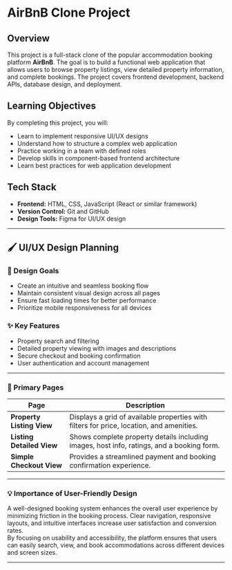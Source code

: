 # AirBnB Clone Project

## Overview
This project is a full-stack clone of the popular accommodation booking platform **AirBnB**. The goal is to build a functional web application that allows users to browse property listings, view detailed property information, and complete bookings. The project covers frontend development, backend APIs, database design, and deployment.

## Learning Objectives
By completing this project, you will:
- Learn to implement responsive UI/UX designs  
- Understand how to structure a complex web application  
- Practice working in a team with defined roles  
- Develop skills in component-based frontend architecture  
- Learn best practices for web application development  

## Tech Stack
- **Frontend:** HTML, CSS, JavaScript (React or similar framework)  
- **Version Control:** Git and GitHub  
- **Design Tools:** Figma for UI/UX design  

---

## 🖌️ UI/UX Design Planning

### 🎯 Design Goals
- Create an intuitive and seamless booking flow  
- Maintain consistent visual design across all pages  
- Ensure fast loading times for better performance  
- Prioritize mobile responsiveness for all devices  

### ✨ Key Features
- Property search and filtering  
- Detailed property viewing with images and descriptions  
- Secure checkout and booking confirmation  
- User authentication and account management  

---

### 📄 Primary Pages

| **Page** | **Description** |
|-----------|----------------|
| **Property Listing View** | Displays a grid of available properties with filters for price, location, and amenities. |
| **Listing Detailed View** | Shows complete property details including images, host info, ratings, and a booking form. |
| **Simple Checkout View** | Provides a streamlined payment and booking confirmation experience. |

---

### 💡 Importance of User-Friendly Design
A well-designed booking system enhances the overall user experience by minimizing friction in the booking process. Clear navigation, responsive layouts, and intuitive interfaces increase user satisfaction and conversion rates.  
By focusing on usability and accessibility, the platform ensures that users can easily search, view, and book accommodations across different devices and screen sizes.

---




   
